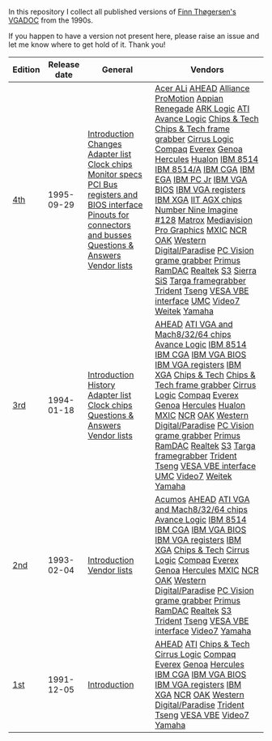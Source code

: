 In this repository I collect all published versions of
[Finn Thøgersen's VGADOC](https://web.archive.org/web/20081217030257/http://home.worldonline.dk/finth/)
from the 1990s.

If you happen to have a version not present here, please
raise an issue and let me know where to get hold of it.
Thank you!

| Edition | Release date | General | Vendors |
| --- | --- | --- | --- |
| [4th](https://github.com/sebras/vgadoc/tree/edition-4/) | 1995-09-29 | [Introduction](https://raw.githubusercontent.com/sebras/vgadoc/edition-4/INTRO.TXT) [Changes](https://raw.githubusercontent.com/sebras/vgadoc/edition-4/CHANGES.TXT) [Adapter list](https://raw.githubusercontent.com/sebras/vgadoc/edition-4/ADAPTERS.TXT) [Clock chips](https://raw.githubusercontent.com/sebras/vgadoc/edition-4/CLOCK.TXT) [Monitor specs](https://raw.githubusercontent.com/sebras/vgadoc/edition-4/MONITOR.TXT) [PCI Bus registers and BIOS interface](https://raw.githubusercontent.com/sebras/vgadoc/edition-4/PCI.TXT) [Pinouts for connectors and busses](https://raw.githubusercontent.com/sebras/vgadoc/edition-4/PINOUT.TXT) [Questions & Answers](https://raw.githubusercontent.com/sebras/vgadoc/edition-4/Q&A.TXT) [Vendor lists](https://raw.githubusercontent.com/sebras/vgadoc/edition-4/VENDOR.TXT) | [Acer ALi](https://raw.githubusercontent.com/sebras/vgadoc/edition-4/ACER.TXT) [AHEAD](https://raw.githubusercontent.com/sebras/vgadoc/edition-4/AHEAD.TXT) [Alliance ProMotion](https://raw.githubusercontent.com/sebras/vgadoc/edition-4/ALLIANCE.TXT) [Appian Renegade](https://raw.githubusercontent.com/sebras/vgadoc/edition-4/APPIAN.TXT) [ARK Logic](https://raw.githubusercontent.com/sebras/vgadoc/edition-4/ARK.TXT) [ATI](https://raw.githubusercontent.com/sebras/vgadoc/edition-4/ATI.TXT) [Avance Logic](https://raw.githubusercontent.com/sebras/vgadoc/edition-4/AVANCE.TXT) [Chips & Tech](https://raw.githubusercontent.com/sebras/vgadoc/edition-4/CHIPS.TXT) [Chips & Tech frame grabber](https://raw.githubusercontent.com/sebras/vgadoc/edition-4/CT9001.TXT) [Cirrus Logic](https://raw.githubusercontent.com/sebras/vgadoc/edition-4/CIRRUS.TXT) [Compaq](https://raw.githubusercontent.com/sebras/vgadoc/edition-4/COMPAQ.TXT) [Everex](https://raw.githubusercontent.com/sebras/vgadoc/edition-4/EVEREX.TXT) [Genoa](https://raw.githubusercontent.com/sebras/vgadoc/edition-4/GENOA.TXT) [Hercules](https://raw.githubusercontent.com/sebras/vgadoc/edition-4/HERCULES.TXT) [Hualon](https://raw.githubusercontent.com/sebras/vgadoc/edition-4/HUALON.TXT) [IBM 8514](https://raw.githubusercontent.com/sebras/vgadoc/edition-4/8514.TXT) [IBM 8514/A](https://raw.githubusercontent.com/sebras/vgadoc/edition-4/AI.TXT) [IBM CGA](https://raw.githubusercontent.com/sebras/vgadoc/edition-4/CGA.TXT) [IBM EGA](https://raw.githubusercontent.com/sebras/vgadoc/edition-4/EGAREGS.TXT) [IBM PC Jr](https://raw.githubusercontent.com/sebras/vgadoc/edition-4/PCJR.TXT) [IBM VGA BIOS](https://raw.githubusercontent.com/sebras/vgadoc/edition-4/VGABIOS.TXT) [IBM VGA registers](https://raw.githubusercontent.com/sebras/vgadoc/edition-4/VGAREGS.TXT) [IBM XGA](https://raw.githubusercontent.com/sebras/vgadoc/edition-4/XGA.TXT) [IIT AGX chips](https://raw.githubusercontent.com/sebras/vgadoc/edition-4/IIT.TXT) [Number Nine Imagine #128](https://raw.githubusercontent.com/sebras/vgadoc/edition-4/IMAGINE.TXT) [Matrox](https://raw.githubusercontent.com/sebras/vgadoc/edition-4/MATROX.TXT) [Mediavision Pro Graphics](https://raw.githubusercontent.com/sebras/vgadoc/edition-4/MEDIAV.TXT) [MXIC](https://raw.githubusercontent.com/sebras/vgadoc/edition-4/MXIC.TXT) [NCR](https://raw.githubusercontent.com/sebras/vgadoc/edition-4/NCR.TXT) [OAK](https://raw.githubusercontent.com/sebras/vgadoc/edition-4/OAK.TXT) [Western Digital/Paradise](https://raw.githubusercontent.com/sebras/vgadoc/edition-4/PARADISE.TXT) [PC Vision grame grabber](https://raw.githubusercontent.com/sebras/vgadoc/edition-4/PCVISION.TXT) [Primus](https://raw.githubusercontent.com/sebras/vgadoc/edition-4/PRIMUS.TXT) [RamDAC](https://raw.githubusercontent.com/sebras/vgadoc/edition-4/RAMDAC.TXT) [Realtek](https://raw.githubusercontent.com/sebras/vgadoc/edition-4/REALTEK.TXT) [S3](https://raw.githubusercontent.com/sebras/vgadoc/edition-4/S3.TXT) [Sierra](https://raw.githubusercontent.com/sebras/vgadoc/edition-4/SIERRA.TXT) [SiS](https://raw.githubusercontent.com/sebras/vgadoc/edition-4/SIS.TXT) [Targa framegrabber](https://raw.githubusercontent.com/sebras/vgadoc/edition-4/TARGA.TXT) [Trident](https://raw.githubusercontent.com/sebras/vgadoc/edition-4/TRIDENT.TXT) [Tseng](https://raw.githubusercontent.com/sebras/vgadoc/edition-4/TSENG.TXT) [VESA VBE interface](https://raw.githubusercontent.com/sebras/vgadoc/edition-4/VESA.TXT) [UMC](https://raw.githubusercontent.com/sebras/vgadoc/edition-4/UMC.TXT) [Video7](https://raw.githubusercontent.com/sebras/vgadoc/edition-4/VIDEO7.TXT) [Weitek](https://raw.githubusercontent.com/sebras/vgadoc/edition-4/WEITEK.TXT) [Yamaha](https://raw.githubusercontent.com/sebras/vgadoc/edition-4/YAMAHA.TXT) |
| [3rd](https://github.com/sebras/vgadoc/tree/edition-3/) | 1994-01-18 | [Introduction](https://raw.githubusercontent.com/sebras/vgadoc/edition-3/INTRO.TXT) [History](https://raw.githubusercontent.com/sebras/vgadoc/edition-3/HISTORY.TXT) [Adapter list](https://raw.githubusercontent.com/sebras/vgadoc/edition-4/CARDS.TXT) [Clock chips](https://raw.githubusercontent.com/sebras/vgadoc/edition-4/CLOCKS.TXT) [Questions & Answers](https://raw.githubusercontent.com/sebras/vgadoc/edition-3/Q&A.TXT) [Vendor lists](https://raw.githubusercontent.com/sebras/vgadoc/edition-3/VENDOR.TXT) | [AHEAD](https://raw.githubusercontent.com/sebras/vgadoc/edition-3/AHEAD.TXT) [ATI VGA and Mach8/32/64 chips](https://raw.githubusercontent.com/sebras/vgadoc/edition-3/ATI.TXT) [Avance Logic](https://raw.githubusercontent.com/sebras/vgadoc/edition-3/AVANCE.TXT) [IBM 8514](https://raw.githubusercontent.com/sebras/vgadoc/edition-3/8514A.TXT) [IBM CGA](https://raw.githubusercontent.com/sebras/vgadoc/edition-3/CGA.TXT) [IBM VGA BIOS](https://raw.githubusercontent.com/sebras/vgadoc/edition-3/VGABIOS.TXT) [IBM VGA registers](https://raw.githubusercontent.com/sebras/vgadoc/edition-3/VGA.TXT) [IBM XGA](https://raw.githubusercontent.com/sebras/vgadoc/edition-3/XGA.TXT) [Chips & Tech](https://raw.githubusercontent.com/sebras/vgadoc/edition-3/CHIPTECH.TXT) [Chips & Tech frame grabber](https://raw.githubusercontent.com/sebras/vgadoc/edition-3/PCVIDEO.TXT) [Cirrus Logic](https://raw.githubusercontent.com/sebras/vgadoc/edition-3/CIRRUS.TXT) [Compaq](https://raw.githubusercontent.com/sebras/vgadoc/edition-3/COMPAQ.TXT) [Everex](https://raw.githubusercontent.com/sebras/vgadoc/edition-3/EVEREX.TXT) [Genoa](https://raw.githubusercontent.com/sebras/vgadoc/edition-3/GENOA.TXT) [Hercules](https://raw.githubusercontent.com/sebras/vgadoc/edition-3/HERCULES.TXT) [Hualon](https://raw.githubusercontent.com/sebras/vgadoc/edition-3/HUALON.TXT) [MXIC](https://raw.githubusercontent.com/sebras/vgadoc/edition-3/MXIC.TXT) [NCR](https://raw.githubusercontent.com/sebras/vgadoc/edition-3/NCR.TXT) [OAK](https://raw.githubusercontent.com/sebras/vgadoc/edition-3/OAK.TXT) [Western Digital/Paradise](https://raw.githubusercontent.com/sebras/vgadoc/edition-3/PARADISE.TXT) [PC Vision grame grabber](https://raw.githubusercontent.com/sebras/vgadoc/edition-3/PCVISION.TXT) [Primus](https://raw.githubusercontent.com/sebras/vgadoc/edition-3/PRIMUS.TXT) [RamDAC](https://raw.githubusercontent.com/sebras/vgadoc/edition-3/RAMDAC.TXT) [Realtek](https://raw.githubusercontent.com/sebras/vgadoc/edition-3/REALTEK.TXT) [S3](https://raw.githubusercontent.com/sebras/vgadoc/edition-3/S3.TXT) [Targa framegrabber](https://raw.githubusercontent.com/sebras/vgadoc/edition-3/TARGA.TXT) [Trident](https://raw.githubusercontent.com/sebras/vgadoc/edition-3/TRIDENT.TXT) [Tseng](https://raw.githubusercontent.com/sebras/vgadoc/edition-3/TSENG.TXT) [VESA VBE interface](https://raw.githubusercontent.com/sebras/vgadoc/edition-3/VESA.TXT) [UMC](https://raw.githubusercontent.com/sebras/vgadoc/edition-3/UMC.TXT) [Video7](https://raw.githubusercontent.com/sebras/vgadoc/edition-3/VIDEO7.TXT) [Weitek](https://raw.githubusercontent.com/sebras/vgadoc/edition-3/WEITEK.TXT) [Yamaha](https://raw.githubusercontent.com/sebras/vgadoc/edition-3/YAMAHA.TXT) |
| [2nd](https://github.com/sebras/vgadoc/tree/edition-2/) | 1993-02-04 | [Introduction](https://raw.githubusercontent.com/sebras/vgadoc/edition-2/INTRO.TXT) [Vendor lists](https://raw.githubusercontent.com/sebras/vgadoc/edition-2/VENDOR.TXT) | [Acumos](https://raw.githubusercontent.com/sebras/vgadoc/edition-2/ACUMOS.TXT) [AHEAD](https://raw.githubusercontent.com/sebras/vgadoc/edition-2/AHEAD.TXT) [ATI VGA and Mach8/32/64 chips](https://raw.githubusercontent.com/sebras/vgadoc/edition-2/ATI.TXT) [Avance Logic](https://raw.githubusercontent.com/sebras/vgadoc/edition-2/AVANCE.TXT) [IBM 8514](https://raw.githubusercontent.com/sebras/vgadoc/edition-2/8514A.TXT) [IBM CGA](https://raw.githubusercontent.com/sebras/vgadoc/edition-2/CGA.TXT) [IBM VGA BIOS](https://raw.githubusercontent.com/sebras/vgadoc/edition-2/VGABIOS.TXT) [IBM VGA registers](https://raw.githubusercontent.com/sebras/vgadoc/edition-2/VGA.TXT) [IBM XGA](https://raw.githubusercontent.com/sebras/vgadoc/edition-2/XGA.TXT) [Chips & Tech](https://raw.githubusercontent.com/sebras/vgadoc/edition-2/CHIPTECH.TXT) [Cirrus Logic](https://raw.githubusercontent.com/sebras/vgadoc/edition-2/CIRRUS.TXT) [Compaq](https://raw.githubusercontent.com/sebras/vgadoc/edition-2/COMPAQ.TXT) [Everex](https://raw.githubusercontent.com/sebras/vgadoc/edition-2/EVEREX.TXT) [Genoa](https://raw.githubusercontent.com/sebras/vgadoc/edition-2/GENOA.TXT) [Hercules](https://raw.githubusercontent.com/sebras/vgadoc/edition-2/HERCULES.TXT) [MXIC](https://raw.githubusercontent.com/sebras/vgadoc/edition-2/MX68010.TXT) [NCR](https://raw.githubusercontent.com/sebras/vgadoc/edition-2/NCR.TXT) [OAK](https://raw.githubusercontent.com/sebras/vgadoc/edition-2/OAK.TXT) [Western Digital/Paradise](https://raw.githubusercontent.com/sebras/vgadoc/edition-2/PARADISE.TXT) [PC Vision grame grabber](https://raw.githubusercontent.com/sebras/vgadoc/edition-2/PCVISION.TXT) [Primus](https://raw.githubusercontent.com/sebras/vgadoc/edition-2/PRIMUS.TXT) [RamDAC](https://raw.githubusercontent.com/sebras/vgadoc/edition-2/RAMDAC.TXT) [Realtek](https://raw.githubusercontent.com/sebras/vgadoc/edition-2/REALTEK.TXT) [S3](https://raw.githubusercontent.com/sebras/vgadoc/edition-2/S3.TXT) [Trident](https://raw.githubusercontent.com/sebras/vgadoc/edition-2/TRIDENT.TXT) [Tseng](https://raw.githubusercontent.com/sebras/vgadoc/edition-2/TSENG.TXT) [VESA VBE interface](https://raw.githubusercontent.com/sebras/vgadoc/edition-2/VESA.TXT) [Video7](https://raw.githubusercontent.com/sebras/vgadoc/edition-2/VIDEO7.TXT) [Yamaha](https://raw.githubusercontent.com/sebras/vgadoc/edition-2/YAMAHA.TXT) |
| [1st](https://github.com/sebras/vgadoc/tree/edition-1/) | 1991-12-05 | [Introduction](https://raw.githubusercontent.com/sebras/vgadoc/edition-1/INTRO.TXT) | [AHEAD](https://raw.githubusercontent.com/sebras/vgadoc/edition-1/AHEAD.TXT) [ATI](https://raw.githubusercontent.com/sebras/vgadoc/edition-1/ATI.TXT) [Chips & Tech](https://raw.githubusercontent.com/sebras/vgadoc/edition-1/CHIPS.TXT) [Cirrus Logic](https://raw.githubusercontent.com/sebras/vgadoc/edition-1/CIRRUS.TXT) [Compaq](https://raw.githubusercontent.com/sebras/vgadoc/edition-1/COMPAQ.TXT) [Everex](https://raw.githubusercontent.com/sebras/vgadoc/edition-1/EVEREX.TXT) [Genoa](https://raw.githubusercontent.com/sebras/vgadoc/edition-1/GENOA.TXT) [Hercules](https://raw.githubusercontent.com/sebras/vgadoc/edition-1/HERCULES.TXT) [IBM CGA](https://raw.githubusercontent.com/sebras/vgadoc/edition-1/CGA.TXT) [IBM VGA BIOS](https://raw.githubusercontent.com/sebras/vgadoc/edition-1/VGABIOS.TXT) [IBM VGA registers](https://raw.githubusercontent.com/sebras/vgadoc/edition-1/VGAREGS.TXT) [IBM XGA](https://raw.githubusercontent.com/sebras/vgadoc/edition-1/XGA.TXT) [NCR](https://raw.githubusercontent.com/sebras/vgadoc/edition-1/NCR.TXT) [OAK](https://raw.githubusercontent.com/sebras/vgadoc/edition-1/OAK.TXT) [Western Digital/Paradise](https://raw.githubusercontent.com/sebras/vgadoc/edition-1/PARADISE.TXT) [Trident](https://raw.githubusercontent.com/sebras/vgadoc/edition-1/TRIDENT.TXT) [Tseng](https://raw.githubusercontent.com/sebras/vgadoc/edition-1/TSENG.TXT) [VESA VBE](https://raw.githubusercontent.com/sebras/vgadoc/edition-1/VESA.TXT) [Video7](https://raw.githubusercontent.com/sebras/vgadoc/edition-1/VIDEO7.TXT) [Yamaha](https://raw.githubusercontent.com/sebras/vgadoc/edition-1/YAMAHA.TXT) |
